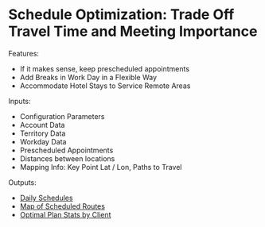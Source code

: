 # Schedule Optimization: Trade Off Travel Time and Meeting Importance



Features:

- If it makes sense, keep prescheduled appointments
- Add Breaks in Work Day in a Flexible Way
- Accommodate Hotel Stays to Service Remote Areas

Inputs:

- Configuration Parameters
- Account Data
- Territory Data
- Workday Data
- Prescheduled Appointments
- Distances between locations
- Mapping Info: Key Point Lat / Lon, Paths to Travel

Outputs:

- [Daily Schedules](output/optisched.txt)
- [Map of Scheduled Routes](http://htmlpreview.github.io/?./output/RegionGR_map.html")
- [Optimal Plan Stats by Client](output/RegionGR_account_stats.csv)
